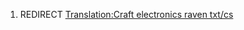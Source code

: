 1.  REDIRECT [Translation:Craft electronics raven
    txt/cs](Translation:Craft_electronics_raven_txt/cs "wikilink")